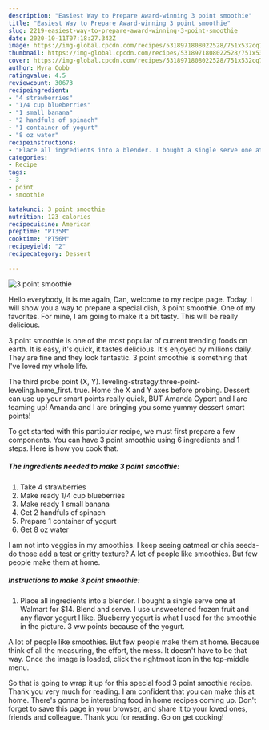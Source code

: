```yaml
---
description: "Easiest Way to Prepare Award-winning 3 point smoothie"
title: "Easiest Way to Prepare Award-winning 3 point smoothie"
slug: 2219-easiest-way-to-prepare-award-winning-3-point-smoothie
date: 2020-10-11T07:18:27.342Z
image: https://img-global.cpcdn.com/recipes/5318971808022528/751x532cq70/3-point-smoothie-recipe-main-photo.jpg
thumbnail: https://img-global.cpcdn.com/recipes/5318971808022528/751x532cq70/3-point-smoothie-recipe-main-photo.jpg
cover: https://img-global.cpcdn.com/recipes/5318971808022528/751x532cq70/3-point-smoothie-recipe-main-photo.jpg
author: Myra Cobb
ratingvalue: 4.5
reviewcount: 30673
recipeingredient:
- "4 strawberries"
- "1/4 cup blueberries"
- "1 small banana"
- "2 handfuls of spinach"
- "1 container of yogurt"
- "8 oz water"
recipeinstructions:
- "Place all ingredients into a blender. I bought a single serve one at Walmart for $14. Blend and serve. I use unsweetened frozen fruit and any flavor yogurt I like. Blueberry yogurt is what I used for the smoothie in the picture. 3 ww points because of the yogurt."
categories:
- Recipe
tags:
- 3
- point
- smoothie

katakunci: 3 point smoothie 
nutrition: 123 calories
recipecuisine: American
preptime: "PT35M"
cooktime: "PT56M"
recipeyield: "2"
recipecategory: Dessert

---
```



![3 point smoothie](https://img-global.cpcdn.com/recipes/5318971808022528/751x532cq70/3-point-smoothie-recipe-main-photo.jpg)

Hello everybody, it is me again, Dan, welcome to my recipe page. Today, I will show you a way to prepare a special dish, 3 point smoothie. One of my favorites. For mine, I am going to make it a bit tasty. This will be really delicious.

3 point smoothie is one of the most popular of current trending foods on earth. It is easy, it's quick, it tastes delicious. It's enjoyed by millions daily. They are fine and they look fantastic. 3 point smoothie is something that I've loved my whole life.

The third probe point (X, Y). leveling-strategy.three-point-leveling.home_first. true. Home the X and Y axes before probing. Dessert can use up your smart points really quick, BUT Amanda Cypert and I are teaming up! Amanda and I are bringing you some yummy dessert smart points!


To get started with this particular recipe, we must first prepare a few components. You can have 3 point smoothie using 6 ingredients and 1 steps. Here is how you cook that.

<!--inarticleads1-->

##### The ingredients needed to make 3 point smoothie:

1. Take 4 strawberries
1. Make ready 1/4 cup blueberries
1. Make ready 1 small banana
1. Get 2 handfuls of spinach
1. Prepare 1 container of yogurt
1. Get 8 oz water


I am not into veggies in my smoothies. I keep seeing oatmeal or chia seeds- do those add a test or gritty texture? A lot of people like smoothies. But few people make them at home. 

<!--inarticleads2-->

##### Instructions to make 3 point smoothie:

1. Place all ingredients into a blender. I bought a single serve one at Walmart for $14. Blend and serve. I use unsweetened frozen fruit and any flavor yogurt I like. Blueberry yogurt is what I used for the smoothie in the picture. 3 ww points because of the yogurt.


A lot of people like smoothies. But few people make them at home. Because think of all the measuring, the effort, the mess. It doesn&#39;t have to be that way. Once the image is loaded, click the rightmost icon in the top-middle menu. 

So that is going to wrap it up for this special food 3 point smoothie recipe. Thank you very much for reading. I am confident that you can make this at home. There's gonna be interesting food in home recipes coming up. Don't forget to save this page in your browser, and share it to your loved ones, friends and colleague. Thank you for reading. Go on get cooking!
